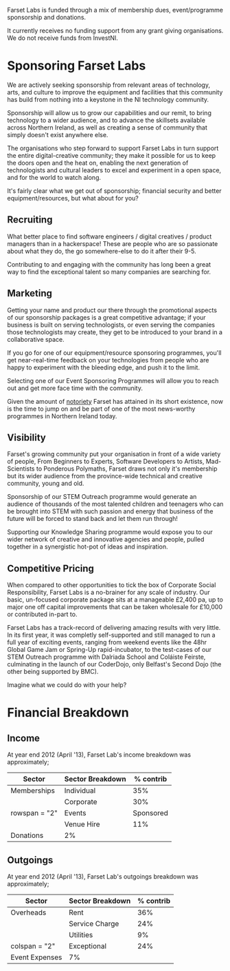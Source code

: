 Farset Labs is funded through a mix of membership dues, event/programme sponsorship and donations.

It currently receives no funding support from any grant giving organisations. We do not receive funds from InvestNI.

Sponsoring Farset Labs
======================

We are actively seeking sponsorship from relevant areas of technology, arts, and culture to improve the equipment and facilities that this community has build from nothing into a keystone in the NI technology community.

Sponsorship will allow us to grow our capabilities and our remit, to bring technology to a wider audience, and to advance the skillsets available across Northern Ireland, as well as creating a sense of community that simply doesn't exist anywhere else.

The organisations who step forward to support Farset Labs in turn support the entire digital-creative community; they make it possible for us to keep the doors open and the heat on, enabling the next generation of technologists and cultural leaders to excel and experiment in a open space, and for the world to watch along.

It's fairly clear what we get out of sponsorship; financial security and better equipment/resources, but what about for you?

Recruiting
----------

What better place to find software engineers / digital creatives / product managers than in a hackerspace! These are people who are so passionate about what they do, the go somewhere-else to do it after their 9-5.

Contributing to and engaging with the community has long been a great way to find the exceptional talent so many companies are searching for.

Marketing
---------

Getting your name and product our there through the promotional aspects of our sponsorship packages is a great competitive advantage; if your business is built on serving technologists, or even serving the companies those technologists may create, they get to be introduced to your brand in a collaborative space.

If you go for one of our equipment/resource sponsoring programmes, you'll get near-real-time feedback on your technologies from people who are happy to experiment with the bleeding edge, and push it to the limit.

Selecting one of our Event Sponsoring Programmes will allow you to reach out and get more face time with the community.

Given the amount of [notoriety](Press.md "wikilink") Farset has attained in its short existence, now is the time to jump on and be part of one of the most news-worthy programmes in Northern Ireland today.

Visibility
----------

Farset's growing community put your organisation in front of a wide variety of people, From Beginners to Experts, Software Developers to Artists, Mad-Scientists to Ponderous Polymaths, Farset draws not only it's membership but its wider audience from the province-wide technical and creative community, young and old.

Sponsorship of our STEM Outreach programme would generate an audience of thousands of the most talented children and teenagers who can be brought into STEM with such passion and energy that business of the future will be forced to stand back and let them run through!

Supporting our Knowledge Sharing programme would expose you to our wider network of creative and innovative agencies and people, pulled together in a synergistic hot-pot of ideas and inspiration.

Competitive Pricing
-------------------

When compared to other opportunities to tick the box of Corporate Social Responsibility, Farset Labs is a no-brainer for any scale of industry. Our basic, un-focused corporate package sits at a manageable £2,400 pa, up to major one off capital improvements that can be taken wholesale for £10,000 or contributed in-part to.

Farset Labs has a track-record of delivering amazing results with very little. In its first year, it was completly self-supported and still managed to run a full year of exciting events, ranging from weekend events like the 48hr Global Game Jam or Spring-Up rapid-incubator, to the test-cases of our STEM Outreach programme with Dalriada School and Coláiste Feirste, culminating in the launch of our CoderDojo, only Belfast's Second Dojo (the other being supported by BMC).

Imagine what we could do with your help?

Financial Breakdown
===================

Income
------

At year end 2012 (April '13), Farset Lab's income breakdown was approximately;

|Sector|Sector Breakdown|% contrib|
|------|----------------|---------|
|Memberships|Individual|35%|
||Corporate|30%|
|rowspan = "2" | Events|Sponsored|22%|
|| Venue Hire|11%|
|Donations|2%|

Outgoings
---------

At year end 2012 (April '13), Farset Lab's outgoings breakdown was approximately;

|Sector|Sector Breakdown|% contrib|
|------|----------------|---------|
|Overheads|Rent|36%|
||Service Charge|24%|
||Utilities|9%|
|colspan = "2" | Exceptional|24%|
|Event Expenses|7%|

